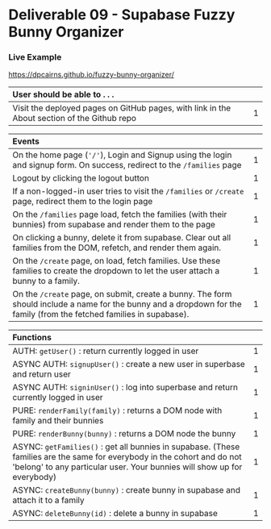 # Deliverable 09 - Supabase Fuzzy Bunny Organizer

### Live Example
https://dpcairns.github.io/fuzzy-bunny-organizer/

| User should be able to . . .                                                         |             |
| :----------------------------------------------------------------------------------- | ----------: |
| Visit the deployed pages on GitHub pages, with link in the About section of the Github repo |    1 |

| Events                                                                                |             |
| :----------------------------------------------------------------------------------- | ----------: |
| On the home page (`'/'`), Login and Signup using the login and signup form. On success, redirect to the `/families` page   |        1 |
| Logout by clicking the logout button                                                       |        1 |
| If a non-logged-in user tries to visit the `/families` or `/create` page, redirect them to the login page     |       1 |
| On the `/families` page load, fetch the families (with their bunnies) from supabase and render them to the page         |        1 |
| On clicking a bunny, delete it from supabase. Clear out all families from the DOM, refetch, and render them again.                                              |        1 |
| On the `/create` page, on load, fetch families. Use these families to create the dropdown to let the user attach a bunny to a family.                            |        1 |
| On the `/create` page, on submit, create a bunny. The form should include a name for the bunny and a dropdown for the family (from the fetched families in supabase).                            |        1 |


| Functions                                                                                |             |
| :----------------------------------------------------------------------------------- | ----------: |
| AUTH: `getUser()` : return currently logged in user |1|
| ASYNC AUTH: `signupUser()` : create a new user in superbase and return user |1|
| ASYNC AUTH: `signinUser()` : log into superbase and return currently logged in user |1|
| PURE: `renderFamily(family)` : returns a DOM node with family and their bunnies |1|
| PURE: `renderBunny(bunny)` : returns a DOM node the bunny |1|
| ASYNC: `getFamilies()` : get all bunnies in supabase. (These families are the same for everybody in the cohort and do not 'belong' to any particular user. Your bunnies will show up for everybody) |1|
| ASYNC: `createBunny(bunny)` : create bunny in supabase and attach it to a family |1|
| ASYNC: `deleteBunny(id)` : delete a bunny in supabase |1|
